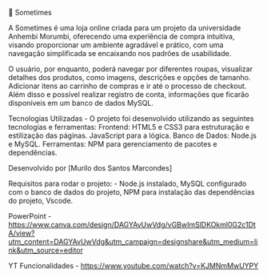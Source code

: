 📜 Sometimes

A Sometimes é uma loja online criada para um projeto da universidade Anhembi Morumbi, oferecendo uma experiência de compra intuitiva, visando proporcionar um ambiente agradável e prático, com uma navegação simplificada se encaixando nos padrões de usabilidade.

O usuário, por enquanto, poderá navegar por diferentes roupas, visualizar detalhes dos produtos, como imagens, descrições e opções de tamanho. Adicionar itens ao carrinho de compras e ir até o processo de checkout. Além disso e possível realizar registro de conta, informações que ficarão disponíveis em um banco de dados MySQL.

Tecnologias Utilizadas - O projeto foi desenvolvido utilizando as seguintes tecnologias e ferramentas: Frontend: HTML5 e CSS3 para estruturação e estilização das páginas. JavaScript para a lógica. Banco de Dados: Node.js e MySQL. Ferramentas: NPM para gerenciamento de pacotes e dependências.

Desenvolvido por [Murilo dos Santos Marcondes]

Requisitos para rodar o projeto: - Node.js instalado, MySQL configurado com o banco de dados do projeto, NPM para instalação das dependências do projeto, Vscode.

PowerPoint - https://www.canva.com/design/DAGYAvUwVdg/vGBwImSlDKOkml0G2c1DtA/view?utm_content=DAGYAvUwVdg&utm_campaign=designshare&utm_medium=link&utm_source=editor

YT Funcionalidades - https://www.youtube.com/watch?v=KJMNmMwUYPY
